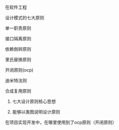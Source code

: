 在软件工程

设计模式的七大原则

单一职责原则

接口隔离原则

依赖倒转原则

里氏替换原则

开闭原则(ocp)

迪米特法则

合成复用原则


1. 七大设计原则核心思想

2. 能够以类图说明设计原则

在项目实现开发中，在哪里使用到了ocp原则（开闭原则）